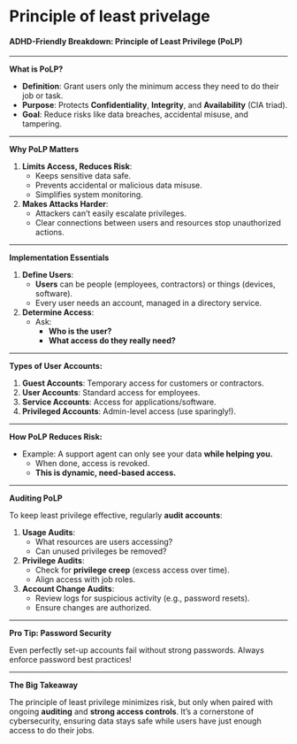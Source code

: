 # Principle of least privelage

#### ADHD-Friendly Breakdown: Principle of Least Privilege (PoLP)

***

**What is PoLP?**

* **Definition**: Grant users only the minimum access they need to do their job or task.
* **Purpose**: Protects **Confidentiality**, **Integrity**, and **Availability** (CIA triad).
* **Goal**: Reduce risks like data breaches, accidental misuse, and tampering.

***

**Why PoLP Matters**

1. **Limits Access, Reduces Risk**:
   * Keeps sensitive data safe.
   * Prevents accidental or malicious data misuse.
   * Simplifies system monitoring.
2. **Makes Attacks Harder**:
   * Attackers can’t easily escalate privileges.
   * Clear connections between users and resources stop unauthorized actions.

***

**Implementation Essentials**

1. **Define Users**:
   * **Users** can be people (employees, contractors) or things (devices, software).
   * Every user needs an account, managed in a directory service.
2. **Determine Access**:
   * Ask:
     * **Who is the user?**
     * **What access do they really need?**

***

**Types of User Accounts:**

1. **Guest Accounts**: Temporary access for customers or contractors.
2. **User Accounts**: Standard access for employees.
3. **Service Accounts**: Access for applications/software.
4. **Privileged Accounts**: Admin-level access (use sparingly!).

***

**How PoLP Reduces Risk:**

* Example: A support agent can only see your data **while helping you.**
  * When done, access is revoked.
  * **This is dynamic, need-based access.**

***

**Auditing PoLP**

To keep least privilege effective, regularly **audit accounts**:

1. **Usage Audits**:
   * What resources are users accessing?
   * Can unused privileges be removed?
2. **Privilege Audits**:
   * Check for **privilege creep** (excess access over time).
   * Align access with job roles.
3. **Account Change Audits**:
   * Review logs for suspicious activity (e.g., password resets).
   * Ensure changes are authorized.

***

**Pro Tip: Password Security**

Even perfectly set-up accounts fail without strong passwords. Always enforce password best practices!

***

**The Big Takeaway**

The principle of least privilege minimizes risk, but only when paired with ongoing **auditing** and **strong access controls**. It’s a cornerstone of cybersecurity, ensuring data stays safe while users have just enough access to do their jobs.
